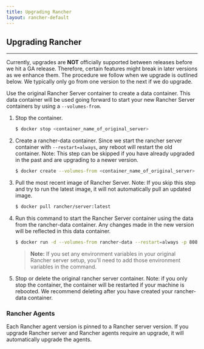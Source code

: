 ```yaml
---
title: Upgrading Rancher
layout: rancher-default
---
```


## Upgrading Rancher
---

Currently, upgrades are **NOT** officially supported between releases before we hit a GA release. Therefore, certain features might break in later versions as we enhance them. The procedure we follow when we upgrade is outlined below. We typically only go from one version to the next if we do upgrade.

Use the original Rancher Server container to create a data container. This data container will be used going forward to start your new Rancher Server containers by using a `--volumes-from`.


1. Stop the container.

    ```bash
    $ docker stop <container_name_of_original_server>
    ```

2. Create a rancher-data container. Since we start the rancher server container with `--restart=always`, any reboot will restart the old container. Note: This step can be skipped if you have already upgraded in the past and are upgrading to a newer version.
    
    ```bash
    $ docker create --volumes-from <container_name_of_original_server> --name rancher-data rancher/server:<tag_of_previous_rancher_server>
    ```

3. Pull the most recent image of Rancher Server. Note: If you skip this step and try to run the latest image, it will not automatically pull an updated image.

    ```bash
    $ docker pull rancher/server:latest
    ```

4. Run this command to start the Rancher Server container using the data from the rancher-data container. Any changes made in the new version will be reflected in this data container.

    ```bash
    $ docker run -d --volumes-from rancher-data --restart=always -p 8080:8080 rancher/server:latest
    ```

    > **Note:** If you set any environment variables in your original Rancher server setup, you'll need to add those environment variables in the command.

5. Stop or delete the original rancher server container. Note: if you only stop the container, the container will be restarted if your machine is rebooted. We recommend deleting after you have created your rancher-data container.

### Rancher Agents 

Each Rancher agent version is pinned to a Rancher server version. If you upgrade Rancher server and Rancher agents require an upgrade, it will automatically upgrade the agents.